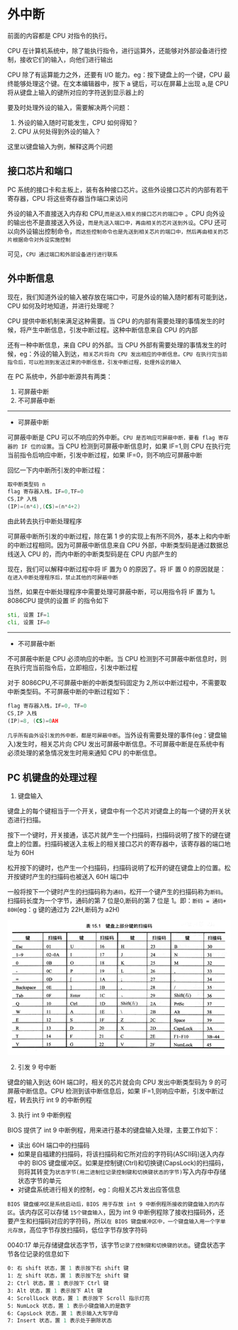# 外中断

前面的内容都是 CPU 对指令的执行。

CPU 在计算机系统中，除了能执行指令，进行运算外，还能够对外部设备进行控制，接收它们的输入，向他们进行输出

CPU 除了有运算能力之外，还要有 I/O 能力。eg：按下键盘上的一个键，CPU 最终能够处理这个键。在文本编辑器中，按下 a 键后，可以在屏幕上出现 a,是 CPU 将从键盘上输入的键所对应的字符送到显示器上的

要及时处理外设的输入，需要解决两个问题：

1. 外设的输入随时可能发生，CPU 如何得知？
2. CPU 从何处得到外设的输入？

这里以键盘输入为例，解释这两个问题

## 接口芯片和端口

PC 系统的接口卡和主板上，装有各种接口芯片。这些外设接口芯片的内部有若干寄存器，CPU 将这些寄存器当作端口来访问

外设的输入不直接送入内存和 CPU,`而是送入相关的接口芯片的端口中` 。CPU 向外设的输出也不是直接送入外设，`而是先送入端口中，再由相关的芯片送到外设`。CPU 还可以向外设输出控制命令，`而这些控制命令也是先送到相关芯片的端口中，然后再由相关的芯片根据命令对外设实施控制` 

可见，`CPU 通过端口和外部设备进行进行联系`

## 外中断信息

现在，我们知道外设的输入被存放在端口中，可是外设的输入随时都有可能到达，CPU 如何及时地知道，并进行处理呢？

CPU 提供中断机制来满足这种需要。当 CPU 的内部有需要处理的事情发生的时候，将产生中断信息，引发中断过程。这种中断信息来自 CPU 的内部

还有一种中断信息，来自 CPU 的外部。当 CPU 外部有需要处理的事情发生的时候，eg：外设的输入到达，`相关芯片将向 CPU 发出相应的中断信息。CPU 在执行完当前指令后，可以检测到发送过来的中断信息，引发中断过程，处理外设的输入`

在 PC 系统中，外部中断源共有两类：

1. 可屏蔽中断
2. 不可屏蔽中断

***

- 可屏蔽中断

可屏蔽中断是 CPU 可以不响应的外中断。`CPU 是否响应可屏蔽中断，要看 flag 寄存器的 IF 位的设置`。当 CPU 检测到可屏蔽中断信息时，如果 IF=1,则 CPU 在执行完当前指令后响应中断，引发中断过程，如果 IF=0，则不响应可屏蔽中断

回忆一下内中断所引发的中断过程：

```asm
取中断类型码 n
flag 寄存器入栈，IF=0,TF=0
CS,IP 入栈
(IP)=(n*4),(CS)=(n*4+2)
```
由此转去执行中断处理程序

可屏蔽中断所引发的中断过程，除在第 1 步的实现上有所不同外，基本上和内中断的中断过程相同。因为可屏蔽中断信息来自 CPU 外部，中断类型码是通过数据总线送入 CPU 的，而内中断的中断类型码是在 CPU 内部产生的

现在，我们可以解释中断过程中将 IF 置为 0 的原因了。将 IF 置 0 的原因就是：`在进入中断处理程序后，禁止其他的可屏蔽中断` 

当然，如果在中断处理程序中需要处理可屏蔽中断，可以用指令将 IF 置为 1。8086CPU 提供的设置 IF 的指令如下

```asm
sti, 设置 IF=1
cli, 设置 IF=0
```

***

- 不可屏蔽中断

不可屏蔽中断是 CPU 必须响应的中断。当 CPU 检测到不可屏蔽中断信息时，则在执行完当前指令后，立即相应，引发中断过程

对于 8086CPU,不可屏蔽中断的中断类型码固定为 2,所以中断过程中，不需要取中断类型码。不可屏蔽中断的中断过程如下：

```asm
flag 寄存器入栈，IF=0, TF=0
CS,IP 入栈
(IP)=8, (CS)=0AH
```

`几乎所有由外设引发的外中断，都是可屏蔽中断`。当外设有需要处理的事件(eg：键盘输入)发生时，相关芯片向 CPU 发出可屏蔽中断信息。不可屏蔽中断是在系统中有必须处理的紧急情况发生时用来通知 CPU 的中断信息。

## PC 机键盘的处理过程

1. 键盘输入

键盘上的每个键相当于一个开关，键盘中有一个芯片对键盘上的每一个键的开关状态进行扫描。

按下一个键时，开关接通，该芯片就产生一个扫描码，扫描码说明了按下的键在键盘上的位置。扫描码被送入主板上的相关接口芯片的寄存器中，该寄存器的端口地址为 60H

松开按下的键时，也产生一个扫描码，扫描码说明了松开的键在键盘上的位置。松开按键时产生的扫描码也被送入 60H 端口中

一般将按下一个键时产生的扫描码称为`通码`，松开一个键产生的扫描码称为`断码`。扫描码长度为一个字节，通码的第 7 位是0,断码的第 7 位是 1。即：`断码 = 通码+ 80H`(eg：g 键的通过为 22H,断码为 a2H)


![keyScanCode](../images/x86asm/key_scan_code.png) 

2. 引发 9 号中断

键盘的输入到达 60H 端口时，相关的芯片就会向 CPU 发出中断类型码为 9 的可屏蔽中断信息。CPU 检测到该中断信息后，如果 IF=1,则响应中断，引发中断过程，转去执行 int 9 的中断例程

3. 执行 int 9 中断例程

BIOS 提供了 int 9 中断例程，用来进行基本的键盘输入处理，主要工作如下：

- 读出 60H 端口中的扫描码
- 如果是自福建的扫描码，将该扫描码和它所对应的字符码(ASCII码)送入内存中的 BIOS 键盘缓冲区。如果是控制键(Ctrl)和切换键(CapsLock)的扫描码，则将其转变为`状态字节(用二进制位记录控制键和切换键状态的字节)`写入内存中存储状态字节的单元
- 对键盘系统进行相关的控制，eg：向相关芯片发出应答信息

`BIOS 键盘缓冲区是系统启动后，BIOS 用于存放 int 9 中断例程所接收的键盘输入的内存区`。该内存区可以存储 `15个键盘输入`，因为 int 9 中断例程除了接收扫描码外，还要产生和扫描码对应的字符码，所以`在 BIOS 键盘缓冲区中，一个键盘输入用一个字单元存放`，高位字节存放扫描码，低位字节存放字符码

0040:17 单元存储键盘状态字节，该字节`记录了控制键和切换键的状态`。键盘状态字节各位记录的信息如下

```asm
0: 右 shift 状态，置 1 表示按下右 shift 键
1: 左 shift 状态，置 1 表示按下左 shift 键
2: Ctrl 状态，置 1 表示按下 Ctrl 键
3: Alt 状态，置 1 表示按下 Alt 键
4: ScrollLock 状态，置 1 表示按下 Scroll 指示灯亮
5: NumLock 状态，置 1 表示小键盘输入的是数字
6: CapsLock 状态，置 1 表示输入大写字母
7: Insert 状态，置 1 表示处于删除状态
```

